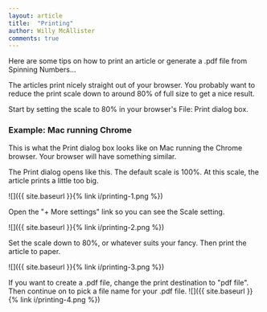 ```yaml
---
layout: article
title:  "Printing"
author: Willy McAllister
comments: true
---
```


Here are some tips on how to print an article or generate a .pdf file from Spinning Numbers...

The articles print nicely straight out of your browser. You probably want to reduce the print scale down to around 80% of full size to get a nice result. 

Start by setting the scale to 80% in your browser's File: Print dialog box.

### Example: Mac running Chrome

This is what the Print dialog box looks like on Mac running the Chrome browser. Your browser will have something similar.

The Print dialog opens like this. The default scale is 100%. At this scale, the article prints a little too big.

![]({{ site.baseurl }}{% link i/printing-1.png %})

Open the "$+$ More settings" link so you can see the Scale setting.

![]({{ site.baseurl }}{% link i/printing-2.png %})

Set the scale down to 80%, or whatever suits your fancy. Then print the article to paper. 

![]({{ site.baseurl }}{% link i/printing-3.png %})

If you want to create a .pdf file, change the print destination to "pdf file". Then continue on to pick a file name for your .pdf file.
![]({{ site.baseurl }}{% link i/printing-4.png %})
